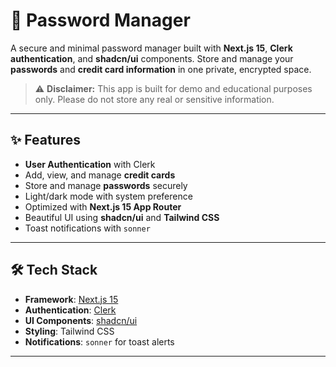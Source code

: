 # 🔐 Password Manager

A secure and minimal password manager built with **Next.js 15**, **Clerk authentication**, and **shadcn/ui** components. Store and manage your **passwords** and **credit card information** in one private, encrypted space.
> ⚠️ **Disclaimer:** This app is built for demo and educational purposes only. Please do not store any real or sensitive information.
---

## ✨ Features

- **User Authentication** with Clerk
- Add, view, and manage **credit cards**
- Store and manage **passwords** securely
- Light/dark mode with system preference
-  Optimized with **Next.js 15 App Router**
- Beautiful UI using **shadcn/ui** and **Tailwind CSS**
- Toast notifications with `sonner`

---

## 🛠️ Tech Stack

- **Framework**: [Next.js 15](https://nextjs.org/)
- **Authentication**: [Clerk](https://clerk.dev/)
- **UI Components**: [shadcn/ui](https://ui.shadcn.com/)
- **Styling**: Tailwind CSS
- **Notifications**: `sonner` for toast alerts

---
